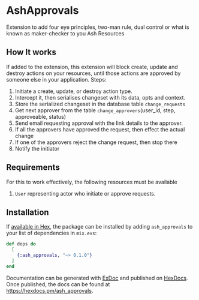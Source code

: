 # AshApprovals

Extension to add four eye principles, two-man rule, dual control or what is known as maker-checker to you Ash Resources


## How It works

If added to the extension, this extension will block create, update and destroy actions on your resources, until those actions are approved 
by someone else in your application.
Steps:

1. Initiate a create, update, or destroy action type.
2. Intercept it, then serialises changeset with its data, opts and context.
3. Store the serialized changeset in the database table `change_requests`
4. Get next approver from the table `change_approvers`(user_id, step, approveable, status)
5. Send email requesting approval with the link details to the approver.
6. If all the approvers have approved the request, then effect the actual change
7. If one of the approvers reject the change request, then stop there
8. Notify the initiator

## Requirements 

For this to work effectively, the following resources must be available

1. `User` representing actor who initiate or approve requests.


## Installation

If [available in Hex](https://hex.pm/docs/publish), the package can be installed
by adding `ash_approvals` to your list of dependencies in `mix.exs`:

```elixir
def deps do
  [
    {:ash_approvals, "~> 0.1.0"}
  ]
end
```

Documentation can be generated with [ExDoc](https://github.com/elixir-lang/ex_doc)
and published on [HexDocs](https://hexdocs.pm). Once published, the docs can
be found at <https://hexdocs.pm/ash_approvals>.

